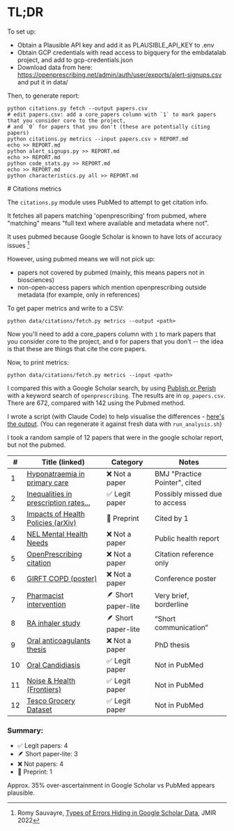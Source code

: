 # TL;DR

To set up:

- Obtain a Plausible API key and add it as PLAUSIBLE_API_KEY to .env
- Obtain GCP credentials with read access to bigquery for the embdatalab project, and add to gcp-credentials.json
- Download data from here: https://openprescribing.net/admin/auth/user/exports/alert-signups.csv and put it in data/

Then, to generate report:

    python citations.py fetch --output papers.csv
    # edit papers.csv: add a core_papers column with `1` to mark papers that you consider core to the project,
    # and `0` for papers that you don't (these are potentially citing papers)
    python citations.py metrics --input papers.csv > REPORT.md
    echo >> REPORT.md
    python alert_signups.py >> REPORT.md
    echo >> REPORT.md
    python code_stats.py >> REPORT.md
    echo >> REPORT.md
    python characteristics.py all >> REPORT.md

# Citations metrics

The `citations.py` module uses PubMed to attempt to get citation info.

It fetches all papers matching 'openprescribing' from pubmed, where "matching" means "full text where available and metadata where not".

It uses pubmed because Google Scholar is known to have lots of accuracy issues [^1]

However, using pubmed means we will not pick up:

- papers not covered by pubmed (mainly, this means papers not in biosciences)
- non-open-access papers which mention openprescribing outside metadata (for example, only in references)

To get paper metrics and write to a CSV:

    python data/citations/fetch.py metrics --output <path>

Now you'll need to add a core_papers column with `1` to mark papers that you consider core to the project, and `0` for papers that you don't -- the idea is that these are things that cite the core papers.

Now, to print metrics:

    python data/citations/fetch.py metrics --input <path>

I compared this with a Google Scholar search, by using [Publish or Perish](https://harzing.com/resources/publish-or-perish) with a keyword search of `openprescribing`. The results are in `op_papers.csv`. There are 672, compared with 142 using the Pubmed method.

I wrote a script (with Claude Code) to help visualise the differences - [here's the output](https://sebbacon.github.io/op_paper_stats/paper_comparison_report.html). (You can regenerate it against fresh data with `run_analysis.sh`)

I took a random sample of 12 papers that were in the google scholar report, but not the pubmed.

| #   | Title (linked)                                                                                                                                                                                                                                                                      | Category            | Notes                         |
| --- | ----------------------------------------------------------------------------------------------------------------------------------------------------------------------------------------------------------------------------------------------------------------------------------- | ------------------- | ----------------------------- |
| 1   | [Hyponatraemia in primary care](https://www.bmj.com/content/365/bmj.l1774.abstract)                                                                                                                                                                                                 | ❌ Not a paper      | BMJ "Practice Pointer", cited |
| 2   | [Inequalities in prescription rates...](https://www.sciencedirect.com/science/article/abs/pii/S8756328219304193)                                                                                                                                                                    | ✅ Legit paper      | Possibly missed due to access |
| 3   | [Impacts of Health Policies (arXiv)](https://arxiv.org/pdf/2305.19878)                                                                                                                                                                                                              | 🧪 Preprint         | Cited by 1                    |
| 4   | [NEL Mental Health Needs](https://www.nelincsdata.net/wp-content/uploads/NELC_Mental_Health_and_Wellbeing_Report_2019.pdf)                                                                                                                                                          | ❌ Not a paper      | Public health report          |
| 5   | [OpenPrescribing citation](https://scholar.google.com/scholar?q=OpenPrescribing%3A%20normalised%20data%20and%20software%20tool%20to%20research%20trends%20in%20English%20NHS%20primary%20care%20prescribing%201998%E2%80%932016.%20BMJ%20Open.%202018%3B%208%20%282%29%20%E2%80%A6) | ❌ Not a paper      | Citation reference only       |
| 6   | [GIRFT COPD (poster)](https://www.proquest.com/openview/bc2f6ddbbd8c31e480399e7109b8fb45/1?pq-origsite=gscholar&cbl=2041050)                                                                                                                                                        | ❌ Not a paper      | Conference poster             |
| 7   | [Pharmacist intervention](https://academic.oup.com/ijpp/article/30/Supplement_2/ii27/6854518)                                                                                                                                                                                       | 🪶 Short paper-lite | Very brief, borderline        |
| 8   | [RA inhaler study](https://www.sciencedirect.com/science/article/pii/S0954611117304328)                                                                                                                                                                                             | 🪶 Short paper-lite | “Short communication”         |
| 9   | [Oral anticoagulants thesis](https://researchonline.lshtm.ac.uk/id/eprint/4674716/1/2024_EPH_PhD_Teoh_M.pdf)                                                                                                                                                                        | ❌ Not a paper      | PhD thesis                    |
| 10  | [Oral Candidiasis](file:///Users/sebbacon/Downloads/79325_93-98.pdf)                                                                                                                                                                                                                | ✅ Legit paper      | Not in PubMed                 |
| 11  | [Noise & Health (Frontiers)](https://www.frontiersin.org/journals/sustainable-cities/articles/10.3389/frsc.2020.00041/full)                                                                                                                                                         | ✅ Legit paper      | Not in PubMed                 |
| 12  | [Tesco Grocery Dataset](https://www.nature.com/articles/s41597-020-0397-7)                                                                                                                                                                                                          | ✅ Legit paper      | Not in PubMed                 |

### Summary:

- ✅ Legit papers: 4
- 🪶 Short paper-lite: 3
- ❌ Not papers: 4
- 🧪 Preprint: 1

Approx. 35% over-ascertainment in Google Scholar vs PubMed appears plausible.

[^1]: Romy Sauvayre, [Types of Errors Hiding in Google Scholar Data](https://www.jmir.org/2022/5/e28354/), JMIR 2022
